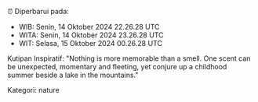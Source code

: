 ⏰ Diperbarui pada:
- WIB: Senin, 14 Oktober 2024 22.26.28 UTC
- WITA: Senin, 14 Oktober 2024 23.26.28 UTC
- WIT: Selasa, 15 Oktober 2024 00.26.28 UTC

Kutipan Inspiratif:
"Nothing is more memorable than a smell. One scent can be unexpected, momentary and fleeting, yet conjure up a childhood summer beside a lake in the mountains."


Kategori: nature

